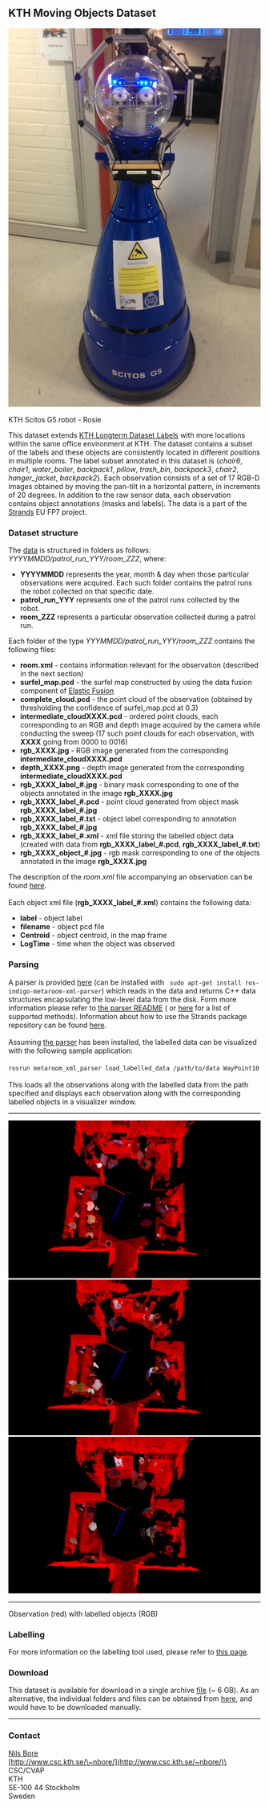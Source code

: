 KTH Moving Objects Dataset
--------------------------

![](images/kth_lt_moving/Robot_s.png)

KTH Scitos G5 robot - Rosie

This dataset extends [KTH Longterm Dataset Labels](https://strands.pdc.kth.se/public/KTH_longterm_dataset_labels/readme.html) with more locations within the same office environment at KTH. The dataset contains a subset of the labels and these objects are consistently located in different positions in multiple rooms. The label subset annotated in this dataset is {*chair6*, *chair1*, *water\_boiler*, *backpack1*, *pillow*, *trash\_bin*, *backpack3*, *chair2*, *hanger\_jacket*, *backpack2*}. Each observation consists of a set of 17 RGB-D images obtained by moving the pan-tilt in a horizontal pattern, in increments of 20 degrees. In addition to the raw sensor data, each observation contains object annotations (masks and labels). The data is a part of the [Strands](http://strands.acin.tuwien.ac.at/index.html) EU FP7 project.

### Dataset structure

The [data](https://strands.pdc.kth.se/public/KTH_longterm_dataset_labels) is structured in folders as follows: *YYYYMMDD/patrol\_run\_YYY/room\_ZZZ*, where:

-   **YYYYMMDD** represents the year, month & day when those particular observations were acquired. Each such folder contains the patrol runs the robot collected on that specific date.
-   **patrol\_run\_YYY** represents one of the patrol runs collected by the robot.
-   **room\_ZZZ** represents a particular observation collected during a patrol run.

Each folder of the type *YYYMMDD/patrol\_run\_YYY/room\_ZZZ* contains the following files:

-   **room.xml** - contains information relevant for the observation (described in the next section)
-   **surfel\_map.pcd** - the surfel map constructed by using the data fusion component of [Elastic Fusion](https://github.com/mp3guy/ElasticFusion)
-   **complete\_cloud.pcd** - the point cloud of the observation (obtained by thresholding the confidence of surfel\_map.pcd at 0.3)
-   **intermediate\_cloudXXXX.pcd** - ordered point clouds, each corresponding to an RGB and depth image acquired by the camera while conducting the sweep (17 such point clouds for each observation, with **XXXX** going from 0000 to 0016)
-   **rgb\_XXXX.jpg** - RGB image generated from the corresponding **intermediate\_cloudXXXX.pcd**
-   **depth\_XXXX.png** - depth image generated from the corresponding **intermediate\_cloudXXXX.pcd**
-   **rgb\_XXXX\_label\_\#.jpg** - binary mask corresponding to one of the objects annotated in the image **rgb\_XXXX.jpg**
-   **rgb\_XXXX\_label\_\#.pcd** - point cloud generated from object mask **rgb\_XXXX\_label\_\#.jpg**
-   **rgb\_XXXX\_label\_\#.txt** - object label corresponding to annotation **rgb\_XXXX\_label\_\#.jpg**
-   **rgb\_XXXX\_label\_\#.xml** - xml file storing the labelled object data (created with data from **rgb\_XXXX\_label\_\#.pcd**, **rgb\_XXXX\_label\_\#.txt**)
-   **rgb\_XXXX\_object\_\#.jpg** - rgb mask corresponding to one of the objects annotated in the image **rgb\_XXXX.jpg**

The description of the *room.xml* file accompanying an observation can be found [here](https://strands.pdc.kth.se/public/KTH_longterm_dataset_registered/readme.html). \
\
 Each object xml file (**rgb\_XXXX\_label\_\#.xml**) contains the following data:

-   **label** - object label
-   **filename** - object pcd file
-   **Centroid** - object centroid, in the map frame
-   **LogTime** - time when the object was observed

### Parsing

A parser is provided [here](https://github.com/strands-project/strands_3d_mapping/tree/hydro-devel/metaroom_xml_parser) (can be installed with ` sudo apt-get install ros-indigo-metaroom-xml-parser`) which reads in the data and returns C++ data structures encapsulating the low-level data from the disk. Form more information please refer to [the parser README](https://github.com/strands-project/strands_3d_mapping/tree/hydro-devel/metaroom_xml_parser) ( or [here](https://github.com/strands-project/strands_3d_mapping/blob/hydro-devel/metaroom_xml_parser/include/metaroom_xml_parser/load_utilities.h) for a list of supported methods). Information about how to use the Strands package repository can be found [here](https://github.com/strands-project-releases/strands-releases/wiki). \
\
 Assuming [the parser](https://github.com/strands-project/strands_3d_mapping/tree/hydro-devel/metaroom_xml_parser) has been installed, the labelled data can be visualized with the following sample application: \
\
 ` rosrun metaroom_xml_parser load_labelled_data /path/to/data WayPoint10 ` \
\
 This loads all the observations along with the labelled data from the path specified and displays each observation along with the corresponding labelled objects in a visualizer window.

  -------------------------------- -------------------------------- --------------------------------
  ![](images/kth_lt_moving/labelled1.png)   ![](images/kth_lt_moving/labelled2.png)   ![](images/kth_lt_moving/labelled3.png)
  -------------------------------- -------------------------------- --------------------------------

Observation (red) with labelled objects (RGB)

### Labelling

For more information on the labelling tool used, please refer to [this page](https://github.com/RaresAmbrus/strands_3d_mapping/tree/metric_map_labelling/labelling).

### Download

This dataset is available for download in a single archive [file](https://strands.pdc.kth.se/public/KTH_labelled_moving_objects.tar.gz) (\~ 6 GB). As an alternative, the individual folders and files can be obtained from [here](https://strands.pdc.kth.se/public/KTH_labelled_moving_objects), and would have to be downloaded manually.

* * * * *

### Contact

[Nils Bore](mailto:nbore@kth.se)\
 [http://www.csc.kth.se/\~nbore/](http://www.csc.kth.se/~nbore/)\
 CSC/CVAP\
 KTH\
 SE-100 44 Stockholm\
 Sweden
